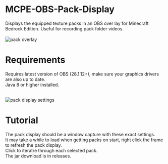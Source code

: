 # MCPE-OBS-Pack-Display
Displays the equipped texture packs in an OBS over lay for Minecraft Bedrock Edition. Useful for recording pack folder videos.
<br>
<br>
![pack overlay](https://user-images.githubusercontent.com/63020914/201514201-25437b5b-fe2c-461f-b84b-a4cae2637d3f.PNG)

# Requirements
Requires latest version of OBS (28.1.12+), make sure your graphics drivers are also up to date.
<br>
Java 8 or higher installed.
<br>
<br>

![pack display settings](https://user-images.githubusercontent.com/63020914/201514473-6e1cee09-86be-4c35-a41c-27fd52b201b4.PNG)

# Tutorial
The pack display should be a window capture with these exact settings.
<br>
It may take a while to load when getting packs on start, right click the frame to refresh the pack display.
<br>
Click to iteratre through each selected pack.
<br>
The jar download is in releases.
